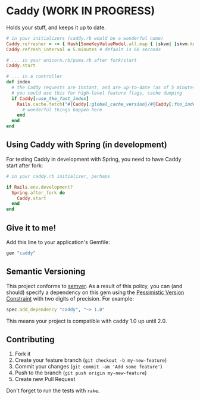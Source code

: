 # Caddy (WORK IN PROGRESS)

Holds your stuff, and keeps it up to date.

```ruby
# in your initializers (caddy.rb would be a wonderful name)
Caddy.refresher = -> { Hash[SomeKeyValueModel.all.map { |skvm| [skvm.key.to_sym, skvm.value } }
Caddy.refresh_interval = 5.minutes # default is 60 seconds

# ... in your unicorn.rb/puma.rb after fork/start
Caddy.start

# ... in a controller
def index
  # the Caddy requests are instant, and are up-to-date (as of 5 minutes ago, as specified above)
  # you could use this for high-level feature flags, cache dumping
  if Caddy[:use_the_fast_index]
    Rails.cache.fetch("#{Caddy[:global_cache_version}/#{Caddy[:foo_index_cache_version}/foo/bar") do
      # wonderful things happen here
    end
  end
end
```

## Using Caddy with Spring (in development)

For testing Caddy in development with Spring, you need to have Caddy start after fork:

```ruby
# in your caddy.rb initializer, perhaps

if Rails.env.development?
  Spring.after_fork do
    Caddy.start
  end
end
```

## Give it to me!

Add this line to your application's Gemfile:

```ruby
gem "caddy"
```

## Semantic Versioning

This project conforms to [semver](http://semver.org/). As a result of this
policy, you can (and should) specify a dependency on this gem using the
[Pessimistic Version Constraint](http://guides.rubygems.org/patterns/) with
two digits of precision. For example:

```ruby
spec.add_dependency "caddy", "~> 1.0"
```

This means your project is compatible with caddy 1.0 up until 2.0.

## Contributing

1. Fork it
2. Create your feature branch (`git checkout -b my-new-feature`)
3. Commit your changes (`git commit -am 'Add some feature'`)
4. Push to the branch (`git push origin my-new-feature`)
5. Create new Pull Request

Don't forget to run the tests with `rake`.
